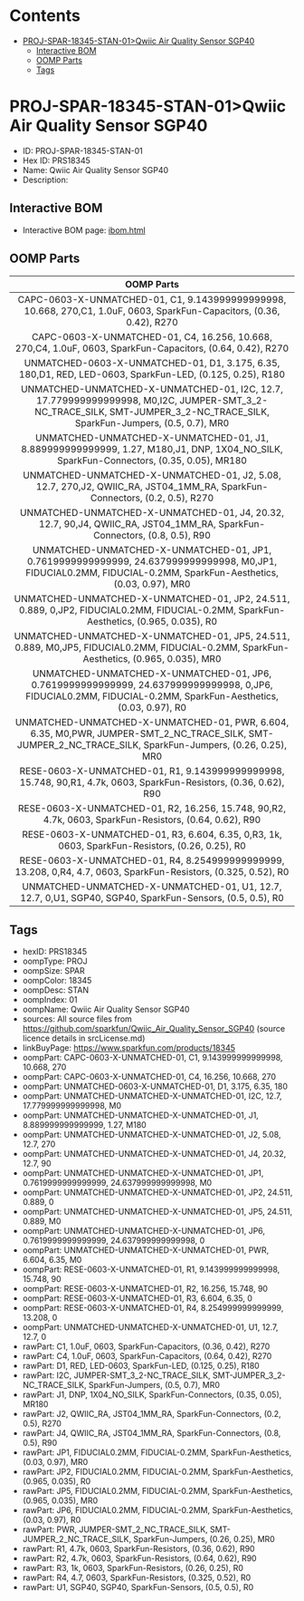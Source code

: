 



Contents
========

* [PROJ-SPAR-18345-STAN-01>Qwiic Air Quality Sensor SGP40](#proj-spar-18345-stan-01qwiic-air-quality-sensor-sgp40)
	* [Interactive BOM](#interactive-bom)
	* [OOMP Parts](#oomp-parts)
	* [Tags](#tags)

# PROJ-SPAR-18345-STAN-01>Qwiic Air Quality Sensor SGP40

- ID: PROJ-SPAR-18345-STAN-01
- Hex ID: PRS18345
- Name: Qwiic Air Quality Sensor SGP40
- Description: 

## Interactive BOM

- Interactive BOM page: [ibom.html](kicad/bom/ibom.html)

## OOMP Parts
  

|OOMP Parts|
| :---: |
|CAPC-0603-X-UNMATCHED-01, C1, 9.143999999999998, 10.668, 270,C1, 1.0uF, 0603, SparkFun-Capacitors, (0.36, 0.42), R270|
|CAPC-0603-X-UNMATCHED-01, C4, 16.256, 10.668, 270,C4, 1.0uF, 0603, SparkFun-Capacitors, (0.64, 0.42), R270|
|UNMATCHED-0603-X-UNMATCHED-01, D1, 3.175, 6.35, 180,D1, RED, LED-0603, SparkFun-LED, (0.125, 0.25), R180|
|UNMATCHED-UNMATCHED-X-UNMATCHED-01, I2C, 12.7, 17.779999999999998, M0,I2C, JUMPER-SMT_3_2-NC_TRACE_SILK, SMT-JUMPER_3_2-NC_TRACE_SILK, SparkFun-Jumpers, (0.5, 0.7), MR0|
|UNMATCHED-UNMATCHED-X-UNMATCHED-01, J1, 8.889999999999999, 1.27, M180,J1, DNP, 1X04_NO_SILK, SparkFun-Connectors, (0.35, 0.05), MR180|
|UNMATCHED-UNMATCHED-X-UNMATCHED-01, J2, 5.08, 12.7, 270,J2, QWIIC_RA, JST04_1MM_RA, SparkFun-Connectors, (0.2, 0.5), R270|
|UNMATCHED-UNMATCHED-X-UNMATCHED-01, J4, 20.32, 12.7, 90,J4, QWIIC_RA, JST04_1MM_RA, SparkFun-Connectors, (0.8, 0.5), R90|
|UNMATCHED-UNMATCHED-X-UNMATCHED-01, JP1, 0.7619999999999999, 24.637999999999998, M0,JP1, FIDUCIAL0.2MM, FIDUCIAL-0.2MM, SparkFun-Aesthetics, (0.03, 0.97), MR0|
|UNMATCHED-UNMATCHED-X-UNMATCHED-01, JP2, 24.511, 0.889, 0,JP2, FIDUCIAL0.2MM, FIDUCIAL-0.2MM, SparkFun-Aesthetics, (0.965, 0.035), R0|
|UNMATCHED-UNMATCHED-X-UNMATCHED-01, JP5, 24.511, 0.889, M0,JP5, FIDUCIAL0.2MM, FIDUCIAL-0.2MM, SparkFun-Aesthetics, (0.965, 0.035), MR0|
|UNMATCHED-UNMATCHED-X-UNMATCHED-01, JP6, 0.7619999999999999, 24.637999999999998, 0,JP6, FIDUCIAL0.2MM, FIDUCIAL-0.2MM, SparkFun-Aesthetics, (0.03, 0.97), R0|
|UNMATCHED-UNMATCHED-X-UNMATCHED-01, PWR, 6.604, 6.35, M0,PWR, JUMPER-SMT_2_NC_TRACE_SILK, SMT-JUMPER_2_NC_TRACE_SILK, SparkFun-Jumpers, (0.26, 0.25), MR0|
|RESE-0603-X-UNMATCHED-01, R1, 9.143999999999998, 15.748, 90,R1, 4.7k, 0603, SparkFun-Resistors, (0.36, 0.62), R90|
|RESE-0603-X-UNMATCHED-01, R2, 16.256, 15.748, 90,R2, 4.7k, 0603, SparkFun-Resistors, (0.64, 0.62), R90|
|RESE-0603-X-UNMATCHED-01, R3, 6.604, 6.35, 0,R3, 1k, 0603, SparkFun-Resistors, (0.26, 0.25), R0|
|RESE-0603-X-UNMATCHED-01, R4, 8.254999999999999, 13.208, 0,R4, 4.7, 0603, SparkFun-Resistors, (0.325, 0.52), R0|
|UNMATCHED-UNMATCHED-X-UNMATCHED-01, U1, 12.7, 12.7, 0,U1, SGP40, SGP40, SparkFun-Sensors, (0.5, 0.5), R0|

## Tags

- hexID: PRS18345
- oompType: PROJ
- oompSize: SPAR
- oompColor: 18345
- oompDesc: STAN
- oompIndex: 01
- oompName: Qwiic Air Quality Sensor SGP40
- sources: All source files from https://github.com/sparkfun/Qwiic_Air_Quality_Sensor_SGP40 (source licence details in srcLicense.md)
- linkBuyPage: https://www.sparkfun.com/products/18345
- oompPart: CAPC-0603-X-UNMATCHED-01, C1, 9.143999999999998, 10.668, 270
- oompPart: CAPC-0603-X-UNMATCHED-01, C4, 16.256, 10.668, 270
- oompPart: UNMATCHED-0603-X-UNMATCHED-01, D1, 3.175, 6.35, 180
- oompPart: UNMATCHED-UNMATCHED-X-UNMATCHED-01, I2C, 12.7, 17.779999999999998, M0
- oompPart: UNMATCHED-UNMATCHED-X-UNMATCHED-01, J1, 8.889999999999999, 1.27, M180
- oompPart: UNMATCHED-UNMATCHED-X-UNMATCHED-01, J2, 5.08, 12.7, 270
- oompPart: UNMATCHED-UNMATCHED-X-UNMATCHED-01, J4, 20.32, 12.7, 90
- oompPart: UNMATCHED-UNMATCHED-X-UNMATCHED-01, JP1, 0.7619999999999999, 24.637999999999998, M0
- oompPart: UNMATCHED-UNMATCHED-X-UNMATCHED-01, JP2, 24.511, 0.889, 0
- oompPart: UNMATCHED-UNMATCHED-X-UNMATCHED-01, JP5, 24.511, 0.889, M0
- oompPart: UNMATCHED-UNMATCHED-X-UNMATCHED-01, JP6, 0.7619999999999999, 24.637999999999998, 0
- oompPart: UNMATCHED-UNMATCHED-X-UNMATCHED-01, PWR, 6.604, 6.35, M0
- oompPart: RESE-0603-X-UNMATCHED-01, R1, 9.143999999999998, 15.748, 90
- oompPart: RESE-0603-X-UNMATCHED-01, R2, 16.256, 15.748, 90
- oompPart: RESE-0603-X-UNMATCHED-01, R3, 6.604, 6.35, 0
- oompPart: RESE-0603-X-UNMATCHED-01, R4, 8.254999999999999, 13.208, 0
- oompPart: UNMATCHED-UNMATCHED-X-UNMATCHED-01, U1, 12.7, 12.7, 0
- rawPart: C1, 1.0uF, 0603, SparkFun-Capacitors, (0.36, 0.42), R270
- rawPart: C4, 1.0uF, 0603, SparkFun-Capacitors, (0.64, 0.42), R270
- rawPart: D1, RED, LED-0603, SparkFun-LED, (0.125, 0.25), R180
- rawPart: I2C, JUMPER-SMT_3_2-NC_TRACE_SILK, SMT-JUMPER_3_2-NC_TRACE_SILK, SparkFun-Jumpers, (0.5, 0.7), MR0
- rawPart: J1, DNP, 1X04_NO_SILK, SparkFun-Connectors, (0.35, 0.05), MR180
- rawPart: J2, QWIIC_RA, JST04_1MM_RA, SparkFun-Connectors, (0.2, 0.5), R270
- rawPart: J4, QWIIC_RA, JST04_1MM_RA, SparkFun-Connectors, (0.8, 0.5), R90
- rawPart: JP1, FIDUCIAL0.2MM, FIDUCIAL-0.2MM, SparkFun-Aesthetics, (0.03, 0.97), MR0
- rawPart: JP2, FIDUCIAL0.2MM, FIDUCIAL-0.2MM, SparkFun-Aesthetics, (0.965, 0.035), R0
- rawPart: JP5, FIDUCIAL0.2MM, FIDUCIAL-0.2MM, SparkFun-Aesthetics, (0.965, 0.035), MR0
- rawPart: JP6, FIDUCIAL0.2MM, FIDUCIAL-0.2MM, SparkFun-Aesthetics, (0.03, 0.97), R0
- rawPart: PWR, JUMPER-SMT_2_NC_TRACE_SILK, SMT-JUMPER_2_NC_TRACE_SILK, SparkFun-Jumpers, (0.26, 0.25), MR0
- rawPart: R1, 4.7k, 0603, SparkFun-Resistors, (0.36, 0.62), R90
- rawPart: R2, 4.7k, 0603, SparkFun-Resistors, (0.64, 0.62), R90
- rawPart: R3, 1k, 0603, SparkFun-Resistors, (0.26, 0.25), R0
- rawPart: R4, 4.7, 0603, SparkFun-Resistors, (0.325, 0.52), R0
- rawPart: U1, SGP40, SGP40, SparkFun-Sensors, (0.5, 0.5), R0
